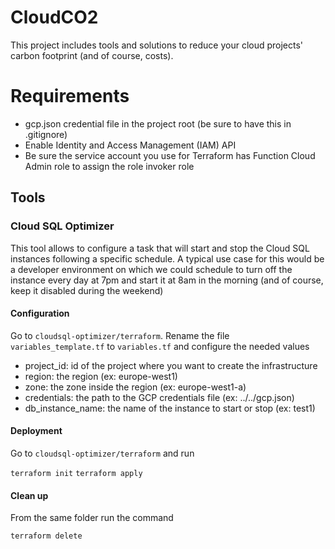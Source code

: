 # CloudCO2

This project includes tools and solutions to reduce your cloud projects' carbon footprint (and of course, costs).

# Requirements

* gcp.json credential file in the project root (be sure to have this in .gitignore)
* Enable Identity and Access Management (IAM) API
* Be sure the service account you use for Terraform has Function Cloud Admin role to assign the role invoker role

## Tools

### Cloud SQL Optimizer

This tool allows to configure a task that will start and stop the Cloud SQL instances following a specific schedule. A typical use case for this would be a developer environment on which we could schedule to turn off the instance every day at 7pm and start it at 8am in the morning (and of course, keep it disabled during the weekend)

#### Configuration

Go to `cloudsql-optimizer/terraform`. Rename the file `variables_template.tf` to `variables.tf` and configure the needed values

* project_id: id of the project where you want to create the infrastructure
* region: the region (ex: europe-west1)
* zone: the zone inside the region (ex: europe-west1-a)
* credentials: the path to the GCP credentials file (ex: ../../gcp.json)
* db_instance_name: the name of the instance to start or stop (ex: test1)

#### Deployment

Go to `cloudsql-optimizer/terraform` and run

`terraform init`
`terraform apply`

#### Clean up

From the same folder run the command

`terraform delete`